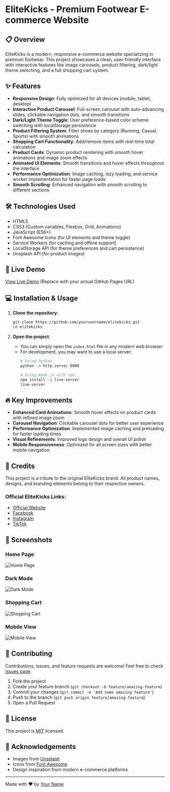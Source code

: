 # EliteKicks - Premium Footwear E-commerce Website

## 📋 Overview

EliteKicks is a modern, responsive e-commerce website specializing in premium footwear. This project showcases a clean, user-friendly interface with interactive features like image carousels, product filtering, dark/light theme switching, and a full shopping cart system.

## ✨ Features

- **Responsive Design**: Fully optimized for all devices (mobile, tablet, desktop)
- **Interactive Product Carousel**: Full-screen carousel with auto-advancing slides, clickable navigation dots, and smooth transitions
- **Dark/Light Theme Toggle**: User preference-based color scheme switching with localStorage persistence
- **Product Filtering System**: Filter shoes by category (Running, Casual, Sports) with smooth animations
- **Shopping Cart Functionality**: Add/remove items with real-time total calculation
- **Product Cards**: Dynamic product rendering with smooth hover animations and image zoom effects
- **Animated UI Elements**: Smooth transitions and hover effects throughout the interface
- **Performance Optimization**: Image caching, lazy loading, and service worker implementation for faster page loads
- **Smooth Scrolling**: Enhanced navigation with smooth scrolling to different sections

## 🛠️ Technologies Used

- HTML5
- CSS3 (Custom variables, Flexbox, Grid, Animations)
- JavaScript (ES6+)
- Font Awesome Icons (for UI elements and theme toggle)
- Service Workers (for caching and offline support)
- LocalStorage API (for theme preferences and cart persistence)
- Unsplash API (for product images)

## 🚀 Live Demo

[View Live Demo](https://yourusername.github.io/elitekicks) (Replace with your actual GitHub Pages URL)

## 💻 Installation & Usage

1. **Clone the repository**:
   ```bash
   git clone https://github.com/yourusername/elitekicks.git
   cd elitekicks
   ```

2. **Open the project**:
   - You can simply open the `index.html` file in any modern web browser
   - For development, you may want to use a local server:
     ```bash
     # Using Python
     python -m http.server 8000
     
     # Using Node.js with npm
     npm install -g live-server
     live-server
     ```

## 🔥 Key Improvements

- **Enhanced Card Animations**: Smooth hover effects on product cards with refined image zoom
- **Carousel Navigation**: Clickable carousel dots for better user experience
- **Performance Optimization**: Implemented image caching and preloading for faster loading times
- **Visual Refinements**: Improved logo design and overall UI polish
- **Mobile Responsiveness**: Optimized for all screen sizes with better mobile navigation

## 👏 Credits

This project is a tribute to the original EliteKicks brand. All product names, designs, and branding elements belong to their respective owners.

### Official EliteKicks Links:
- [Official Website](https://elitekicks.shop/)
- [Facebook](https://www.facebook.com/people/Elite-Kicks/100092365220053/)
- [Instagram](https://www.instagram.com/elitekicks.sc)
- [TikTok](https://www.tiktok.com/@elitekicks.sc)

## 📸 Screenshots

### Home Page
![Home Page](https://raw.githubusercontent.com/username/elitekicks/main/screenshots/home.png)

### Dark Mode
![Dark Mode](https://raw.githubusercontent.com/username/elitekicks/main/screenshots/dark-mode.png)

### Shopping Cart
![Shopping Cart](https://raw.githubusercontent.com/username/elitekicks/main/screenshots/cart.png)

### Mobile View
![Mobile View](https://raw.githubusercontent.com/username/elitekicks/main/screenshots/mobile-view.png)

## 🤝 Contributing

Contributions, issues, and feature requests are welcome! Feel free to check [issues page](https://github.com/yourusername/elitekicks/issues).

1. Fork the project
2. Create your feature branch (`git checkout -b feature/amazing-feature`)
3. Commit your changes (`git commit -m 'Add some amazing feature'`)
4. Push to the branch (`git push origin feature/amazing-feature`)
5. Open a Pull Request

## 📝 License

This project is [MIT](https://opensource.org/licenses/MIT) licensed.

## 👏 Acknowledgements

- Images from [Unsplash](https://unsplash.com)
- Icons from [Font Awesome](https://fontawesome.com)
- Design inspiration from modern e-commerce platforms

---

Made with ❤️ by [Your Name](https://github.com/yourusername)
